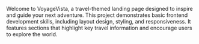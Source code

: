 
Welcome to VoyageVista, a travel-themed landing page designed to inspire and guide your next adventure. This project demonstrates basic frontend development skills, including layout design, styling, and responsiveness. It features sections that highlight key travel information and encourage users to explore the world.
